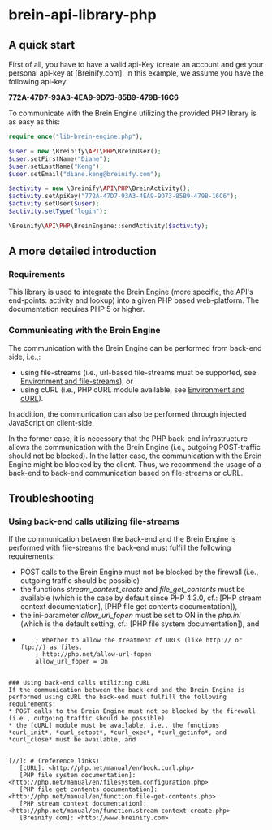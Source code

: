 # brein-api-library-php

## A quick start
First of all, you have to have a valid api-Key (create an account and get your personal api-key at [Breinify.com]. In this example, we assume you have the following api-key:

**772A-47D7-93A3-4EA9-9D73-85B9-479B-16C6**

To communicate with the Brein Engine utilizing the provided PHP library is as easy as this:

```php
require_once("lib-brein-engine.php");

$user = new \Breinify\API\PHP\BreinUser();
$user.setFirstName("Diane");
$user.setLastName("Keng");
$user.setEmail("diane.keng@breinify.com");

$activity = new \Breinify\API\PHP\BreinActivity();
$activity.setApiKey("772A-47D7-93A3-4EA9-9D73-85B9-479B-16C6");
$activity.setUser($user);
$activity.setType("login");

\Breinify\API\PHP\BreinEngine::sendActivity($activity);
```

## A more detailed introduction

### Requirements
This library is used to integrate the Brein Engine (more specific, the API's end-points: activity and lookup) into a given PHP based web-platform. The documentation requires PHP 5 or higher.

### Communicating with the Brein Engine
The communication with the Brein Engine can be performed from back-end side, i.e.,:
* using file-streams (i.e., url-based file-streams must be supported, see [Environment and file-streams](#using-back-end-calls-utilizing-file-streams)), or
* using cURL (i.e., PHP cURL module available, see [Environment and cURL](#using-back-end-calls-utilizing-curl)).

In addition, the communication can also be performed through injected JavaScript on client-side.

In the former case, it is necessary that the PHP back-end infrastructure allows the communication with the Brein Engine (i.e., outgoing POST-traffic should not be blocked). In the latter case, the communication with the Brein Engine might be blocked by the client. Thus, we recommend the usage of a back-end to back-end communication based on file-streams or cURL.

## Troubleshooting

### Using back-end calls utilizing file-streams
If the communication between the back-end and the Brein Engine is performed with file-streams the back-end must fulfill the following requirements:
* POST calls to the Brein Engine must not be blocked by the firewall (i.e., outgoing traffic should be possible)
* the functions *stream_context_create* and *file_get_contents* must be available (which is the case by default since PHP 4.3.0, cf.: [PHP stream context documentation], [PHP file get contents documentation]),
* the ini-parameter *allow_url_fopen* must be set to ON in the *php.ini* (which is the default setting, cf.: [PHP file system documentation]), and
* ```
      ; Whether to allow the treatment of URLs (like http:// or ftp://) as files.
      ; http://php.net/allow-url-fopen
      allow_url_fopen = On
```

### Using back-end calls utilizing cURL
If the communication between the back-end and the Brein Engine is performed using cURL the back-end must fulfill the following requirements:
* POST calls to the Brein Engine must not be blocked by the firewall (i.e., outgoing traffic should be possible)
* the [cURL] module must be available, i.e., the functions *curl_init*, *curl_setopt*, *curl_exec*, *curl_getinfo*, and *curl_close* must be available, and


[//]: # (reference links)
   [cURL]: <http://php.net/manual/en/book.curl.php>
   [PHP file system documentation]: <http://php.net/manual/en/filesystem.configuration.php>
   [PHP file get contents documentation]: <http://php.net/manual/en/function.file-get-contents.php>
   [PHP stream context documentation]: <http://php.net/manual/en/function.stream-context-create.php>
   [Breinify.com]: <http://www.breinify.com>